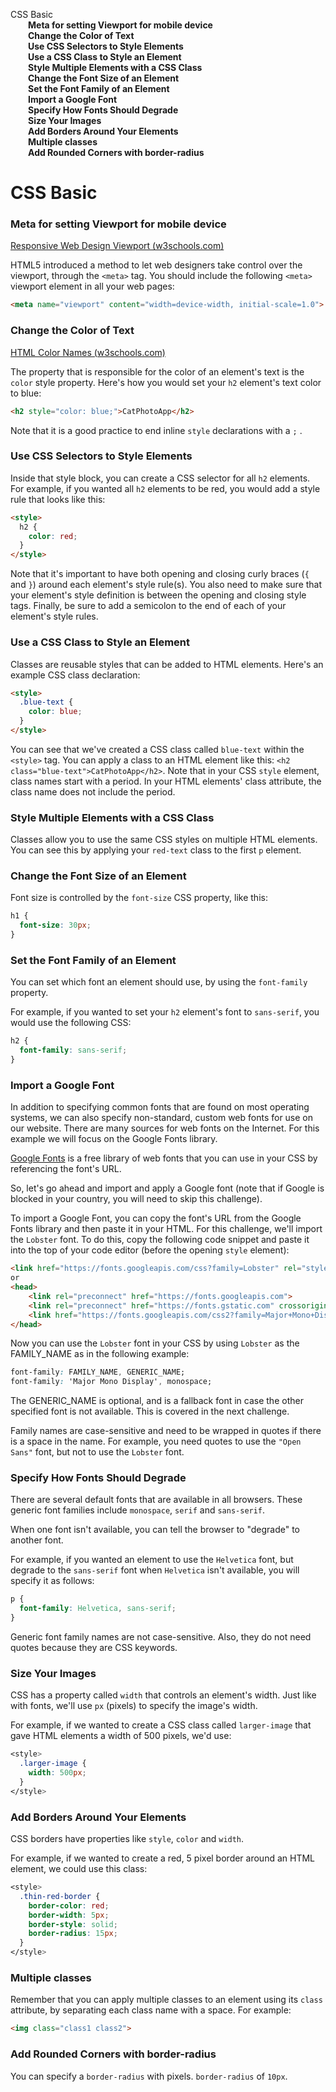 <div id="toc">

[CSS Basic](#css-basic)  
  [**Meta for setting Viewport for mobile
device**](#meta-for-setting-viewport-for-mobile-device)  
  [**Change the Color of Text**](#change-the-color-of-text)  
  [**Use CSS Selectors to Style
Elements**](#use-css-selectors-to-style-elements)  
  [**Use a CSS Class to Style an
Element**](#use-a-css-class-to-style-an-element)  
  [**Style Multiple Elements with a CSS
Class**](#style-multiple-elements-with-a-css-class)  
  [**Change the Font Size of an
Element**](#change-the-font-size-of-an-element)  
  [**Set the Font Family of an
Element**](#set-the-font-family-of-an-element)  
  [**Import a Google Font**](#import-a-google-font)  
  [**Specify How Fonts Should
Degrade**](#specify-how-fonts-should-degrade)  
  [**Size Your Images**](#size-your-images)  
  [**Add Borders Around Your
Elements**](#add-borders-around-your-elements)  
  [**Multiple classes**](#multiple-classes)  
  [**Add Rounded Corners with
border-radius**](#add-rounded-corners-with-border-radius)

</div>

# CSS Basic

### **Meta for setting Viewport for mobile device**

[Responsive Web Design Viewport
(w3schools.com)](https://www.w3schools.com/css/css_rwd_viewport.asp)

HTML5 introduced a method to let web designers take control over the
viewport, through the `<meta>` tag. You should include the following
`<meta>` viewport element in all your web pages:

``` html
<meta name="viewport" content="width=device-width, initial-scale=1.0">
```

### **Change the Color of Text**

[HTML Color Names
(w3schools.com)](https://www.w3schools.com/colors/colors_names.asp)

The property that is responsible for the color of an element's text is
the `color` style property. Here's how you would set your `h2` element's
text color to blue:

``` html
<h2 style="color: blue;">CatPhotoApp</h2>
```

Note that it is a good practice to end inline `style` declarations with
a `;` .

### **Use CSS Selectors to Style Elements**

Inside that style block, you can create a CSS selector for all `h2`
elements. For example, if you wanted all `h2` elements to be red, you
would add a style rule that looks like this:

``` html
<style>
  h2 {
    color: red;
  }
</style>
```

Note that it's important to have both opening and closing curly braces
(`{` and `}`) around each element's style rule(s). You also need to make
sure that your element's style definition is between the opening and
closing style tags. Finally, be sure to add a semicolon to the end of
each of your element's style rules.

### **Use a CSS Class to Style an Element**

Classes are reusable styles that can be added to HTML elements. Here's
an example CSS class declaration:

``` html
<style>
  .blue-text {
    color: blue;
  }
</style>
```

You can see that we've created a CSS class called `blue-text` within the
`<style>` tag. You can apply a class to an HTML element like this:
`<h2 class="blue-text">CatPhotoApp</h2>`. Note that in your CSS `style`
element, class names start with a period. In your HTML elements' class
attribute, the class name does not include the period.

### **Style Multiple Elements with a CSS Class**

Classes allow you to use the same CSS styles on multiple HTML elements.
You can see this by applying your `red-text` class to the first `p`
element.

### **Change the Font Size of an Element**

Font size is controlled by the `font-size` CSS property, like this:

``` css
h1 {
  font-size: 30px;
}
```

### **Set the Font Family of an Element**

You can set which font an element should use, by using the `font-family`
property.

For example, if you wanted to set your `h2` element's font to
`sans-serif`, you would use the following CSS:

``` css
h2 {
  font-family: sans-serif;
}
```

### **Import a Google Font**

In addition to specifying common fonts that are found on most operating
systems, we can also specify non-standard, custom web fonts for use on
our website. There are many sources for web fonts on the Internet. For
this example we will focus on the Google Fonts library.

[Google Fonts](https://fonts.google.com/) is a free library of web fonts
that you can use in your CSS by referencing the font's URL.

So, let's go ahead and import and apply a Google font (note that if
Google is blocked in your country, you will need to skip this
challenge).

To import a Google Font, you can copy the font's URL from the Google
Fonts library and then paste it in your HTML. For this challenge, we'll
import the `Lobster` font. To do this, copy the following code snippet
and paste it into the top of your code editor (before the opening
`style` element):

``` html
<link href="https://fonts.googleapis.com/css?family=Lobster" rel="stylesheet" type="text/css">
or
<head>
    <link rel="preconnect" href="https://fonts.googleapis.com">
	<link rel="preconnect" href="https://fonts.gstatic.com" crossorigin>
	<link href="https://fonts.googleapis.com/css2?family=Major+Mono+Display&display=swap" rel="stylesheet">
</head>
```

Now you can use the `Lobster` font in your CSS by using `Lobster` as the
FAMILY_NAME as in the following example:

``` css
font-family: FAMILY_NAME, GENERIC_NAME;
font-family: 'Major Mono Display', monospace;
```

The GENERIC_NAME is optional, and is a fallback font in case the other
specified font is not available. This is covered in the next challenge.

Family names are case-sensitive and need to be wrapped in quotes if
there is a space in the name. For example, you need quotes to use the
`"Open Sans"` font, but not to use the `Lobster` font.

### **Specify How Fonts Should Degrade**

There are several default fonts that are available in all browsers.
These generic font families include `monospace`, `serif` and
`sans-serif`.

When one font isn't available, you can tell the browser to "degrade" to
another font.

For example, if you wanted an element to use the `Helvetica` font, but
degrade to the `sans-serif` font when `Helvetica` isn't available, you
will specify it as follows:

``` css
p {
  font-family: Helvetica, sans-serif;
}
```

Generic font family names are not case-sensitive. Also, they do not need
quotes because they are CSS keywords.

### **Size Your Images**

CSS has a property called `width` that controls an element's width. Just
like with fonts, we'll use `px` (pixels) to specify the image's width.

For example, if we wanted to create a CSS class called `larger-image`
that gave HTML elements a width of 500 pixels, we'd use:

``` css
<style>
  .larger-image {
    width: 500px;
  }
</style>
```

### **Add Borders Around Your Elements**

CSS borders have properties like `style`, `color` and `width`.

For example, if we wanted to create a red, 5 pixel border around an HTML
element, we could use this class:

``` css
<style>
  .thin-red-border {
    border-color: red;
    border-width: 5px;
    border-style: solid;
    border-radius: 15px;
  }
</style>
```

### **Multiple classes**

Remember that you can apply multiple classes to an element using its
`class` attribute, by separating each class name with a space. For
example:

``` html
<img class="class1 class2">
```

### **Add Rounded Corners with border-radius**

You can specify a `border-radius` with pixels. `border-radius` of
`10px`.
